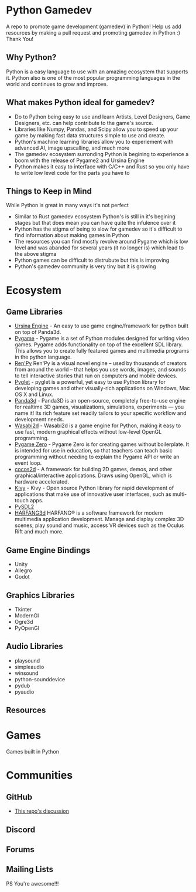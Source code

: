 # Python Gamedev
A repo to promote game development (gamedev) in Python! Help us add resources by making a pull request and promoting gamedev in Python :) Thank You!

## Why Python?
Python is a easy language to use with an amazing ecosystem that supports it. Python also is one of the most popular programming languages in the world and continues to grow and improve. 

## What makes Python ideal for gamedev?
- Do to Python being easy to use and learn Artists, Level Designers, Game Designers, etc. can help contribute to the game's source.
- Libraries like Numpy, Pandas, and Scipy allow you to speed up your game by making fast data structures simple to use and create.
- Python's machine learning libraries allow you to experiement with advanced AI, image upscalling, and much more
- The gamedev ecosystem surronding Python is begining to experience a boom with the release of Pygame2 and Ursina Engine
- Python makes it easy to interface with C/C++ and Rust so you only have to write low level code for the parts you have to

## Things to Keep in Mind
While Python is great in many ways it's not perfect
- Similar to Rust gamedev ecosystem Python's is still in it's begining stages but that does mean you can have quite the infulence over it
- Python has the stigma of being to slow for gamedev so it's difficult to find information about making games in Python
- The resources you can find mostly revolve around Pygame which is low level and was abanded for several years (it no longer is) which lead to the above stigma
- Python games can be difficult to distrubute but this is improving
- Python's gamedev community is very tiny but it is growing

# Ecosystem
## Game Libraries
- [Ursina Engine](https://www.ursinaengine.org/) - An easy to use game engine/framework for python built on top of Panda3d.
- [Pygame](https://www.pygame.org/) - Pygame is a set of Python modules designed for writing video games. Pygame adds functionality on top of the excellent SDL library. This allows you to create fully featured games and multimedia programs in the python language.
- [Ren'Py](https://www.renpy.org/) Ren'Py is a visual novel engine – used by thousands of creators from around the world – that helps you use words, images, and sounds to tell interactive stories that run on computers and mobile devices. 
- [Pyglet](http://pyglet.org/) - pyglet is a powerful, yet easy to use Python library for developing games and other visually-rich applications on Windows, Mac OS X and Linux.
- [Panda3d](https://www.panda3d.org/) - Panda3D is an open-source, completely free-to-use engine for realtime 3D games, visualizations, simulations, experiments — you name it! Its rich feature set readily tailors to your specific workflow and development needs.
- [Wasabi2d](https://wasabi2d.readthedocs.io/en/stable/) - Wasabi2d is a game engine for Python, making it easy to use fast, modern graphical effects without low-level OpenGL programming.
- [Pygame Zero](https://pygame-zero.readthedocs.io/en/stable/index.html) - Pygame Zero is for creating games without boilerplate. It is intended for use in education, so that teachers can teach basic programming without needing to explain the Pygame API or write an event loop.
- [cocos2d](https://pypi.org/project/cocos2d/) - A framework for building 2D games, demos, and other graphical/interactive applications.
Draws using OpenGL, which is hardware accelerated.
- [Kivy](https://kivy.org/#home) - Kivy - Open source Python library for rapid development of applications that make use of innovative user interfaces, such as multi-touch apps.
- [PySDL2](https://pysdl2.readthedocs.io/en/rel_0_9_7/)
- [HARFANG3d](https://www.harfang3d.com/) HARFANG® is a software framework for modern multimedia application development. Manage and display complex 3D scenes, play sound and music, access VR devices such as the Oculus Rift and much more.

## Game Engine Bindings
- Unity
- Allegro
- Godot

## Graphics Libraries
- Tkinter
- ModernGl
- Ogre3d
- PyOpenGl

## Audio Libraries
- playsound
- simpleaudio
- winsound
- python-sounddevice
- pydub
- pyaudio

## Resources

# Games
Games built in Python

# Communities
## GitHub
- [This repo's discussion](https://github.com/raytopianprojects/python-gamedev/discussions)
## Discord
## Forums
## Mailing Lists

PS You're awesome!!!
